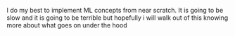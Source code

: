 I do my best to implement ML concepts from near scratch. It is going to be slow and it is going to be terrible but hopefully i will walk out of this knowing more about what goes on under the hood
